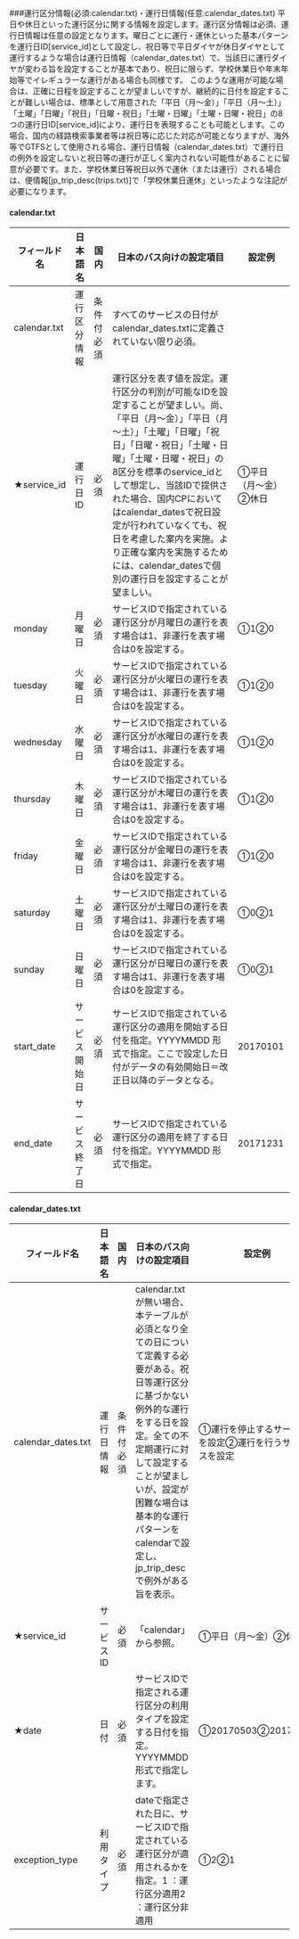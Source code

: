 ###運行区分情報(必須:calendar.txt)・運行日情報(任意:calendar_dates.txt)
平日や休日といった運行区分に関する情報を設定します。運行区分情報は必須、運行日情報は任意の設定となります。曜日ごとに運行・運休といった基本パターンを運行日ID[service_id]として設定し、祝日等で平日ダイヤが休日ダイヤとして運行するような場合は運行日情報（calendar_dates.txt）で、当該日に運行ダイヤが変わる旨を設定することが基本であり、祝日に限らず、学校休業日や年末年始等でイレギュラーな運行がある場合も同様です。
このような運用が可能な場合は、正確に日程を設定することが望ましいですが、継続的に日付を設定することが難しい場合は、標準として用意された「平日（月〜金）」「平日（月〜土）」「土曜」「日曜」「祝日」「日曜・祝日」「土曜・日曜」「土曜・日曜・祝日」の8つの運行日ID[service_id]により、運行日を表現することも可能とします。この場合、国内の経路検索事業者等は祝日等に応じた対応が可能となりますが、海外等でGTFSとして使用される場合、運行日情報（calendar_dates.txt）で運行日の例外を設定しないと祝日等の運行が正しく案内されない可能性があることに留意が必要です。また、学校休業日等祝日以外で運休（または運行）される場合は、便情報[jp_trip_desc(trips.txt)]で「学校休業日運休」といったような注記が必要になります。

#### calendar.txt

| フィールド名 | 日本語名 | 国内 | 日本のバス向けの設定項目 | 設定例 |
|--------------|----------------|------------|-------------|----------------------|
| calendar.txt | 運行区分情報 | 条件付必須 | すべてのサービスの日付がcalendar_dates.txtに定義されていない限り必須。 |  |
| ★service_id | 運行日ID | 必須 | 運行区分を表す値を設定。運行区分の判別が可能なIDを設定することが望ましい。尚、「平日（月～金）」「平日（月～土）」「土曜」「日曜」「祝日」「日曜・祝日」「土曜・日曜」「土曜・日曜・祝日」の8区分を標準のservice_idとして想定し、当該IDで提供された場合、国内CPにおいてはcalendar_datesで祝日設定が行われていなくても、祝日を考慮した案内を実施。より正確な案内を実施するためには、calendar_datesで個別の運行日を設定することが望ましい。 | ①平日（月～金）②休日 |
| monday | 月曜日 | 必須 | サービスIDで指定されている運行区分が月曜日の運行を表す場合は1、非運行を表す場合は0を設定する。 | ①1②0 |
| tuesday | 火曜日 | 必須 | サービスIDで指定されている運行区分が火曜日の運行を表す場合は1、非運行を表す場合は0を設定する。 | ①1②0 |
| wednesday | 水曜日 | 必須 | サービスIDで指定されている運行区分が水曜日の運行を表す場合は1、非運行を表す場合は0を設定する。 | ①1②0 |
| thursday | 木曜日 | 必須 | サービスIDで指定されている運行区分が木曜日の運行を表す場合は1、非運行を表す場合は0を設定する。 | ①1②0 |
| friday | 金曜日 | 必須 | サービスIDで指定されている運行区分が金曜日の運行を表す場合は1、非運行を表す場合は0を設定する。 | ①1②0 |
| saturday | 土曜日 | 必須 | サービスIDで指定されている運行区分が土曜日の運行を表す場合は1、非運行を表す場合は0を設定する。 | ①0②1 |
| sunday | 日曜日 | 必須 | サービスIDで指定されている運行区分が日曜日の運行を表す場合は1、非運行を表す場合は0を設定する。 | ①0②1 |
| start_date | サービス開始日 | 必須 | サービスIDで指定されている運行区分の適用を開始する日付を指定。YYYYMMDD 形式で指定。ここで設定した日付がデータの有効開始日＝改正日以降のデータとなる。 | 20170101 |
| end_date | サービス終了日 | 必須 | サービスIDで指定されている運行区分の適用を終了する日付を指定。YYYYMMDD 形式で指定。 | 20171231 |

#### calendar_dates.txt

| フィールド名 | 日本語名 | 国内 | 日本のバス向けの設定項目 | 設定例 |
|--------------------|-------------|------------|---------|-----------------------------|
| calendar_dates.txt | 運行日情報 | 条件付必須 | calendar.txtが無い場合、本テーブルが必須となり全ての日について定義する必要がある。祝日等運行区分に基づかない例外的な運行をする日を設定。全ての不定期運行に対して設定することが望ましいが、設定が困難な場合は基本的な運行パターンをcalendarで設定し、jp_trip_descで例外がある旨を表示。 | ①運行を停止するサービスを設定②運行を行うサービスを設定 |
| ★service_id | サービス ID | 必須 | 「calendar」から参照。 | ①平日（月～金）②休日 |
| ★date | 日付 | 必須 | サービスIDで指定される運行区分の利用タイプを設定する日付を指定。YYYYMMDD 形式で指定します。 | ①20170503②20170503 |
| exception_type | 利用タイプ | 必須 | dateで指定された日に、サービスIDで指定されている運行区分が適用されるかを指定。1 ：運行区分適用2 ：運行区分非適用 | ①2②1 |
